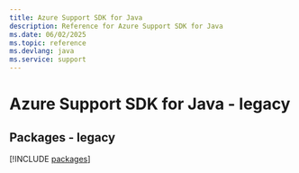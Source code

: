 ```yaml
---
title: Azure Support SDK for Java
description: Reference for Azure Support SDK for Java
ms.date: 06/02/2025
ms.topic: reference
ms.devlang: java
ms.service: support
---
```

# Azure Support SDK for Java - legacy
## Packages - legacy
[!INCLUDE [packages](support-index.md)]